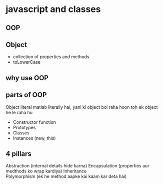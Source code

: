 # javascript and classes

## OOP

## Object
- collection of properties and methods
- toLowerCase

## why use OOP

## parts of OOP
Object literal      matlab literally hai, yani ki object bol raha hoon toh ek object he le raha hu

- Constructor function  
- Prototypes
- Classes
- Instances (new, this)


## 4 pillars
Abstraction     (internal details hide karna)
Encapsulation   (properties aur medthods ko wrap kardiya)
Inheritance     
Polymorphism    (ek he method aapke kai kaam kar deta hai)
